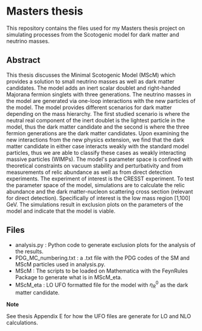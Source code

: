 # Masters thesis
This repository contains the files used for my Masters thesis project on simulating processes from the Scotogenic model for dark matter and neutrino masses.

## Abstract

This thesis discusses the Minimal Scotogenic Model (MScM) which provides a solution to small neutrino masses as well as dark matter candidates. The model adds an inert scalar doublet and right-handed Majorana fermion singlets with three generations. The neutrino masses in the model are generated via one-loop interactions with the new particles of the model. The model provides different scenarios for dark matter depending on the mass hierarchy. The first studied scenario is where the neutral real component of the inert doublet is the lightest particle in the model, thus the dark matter candidate and the second is where the three fermion generations are the dark matter candidates. Upon examining the new interactions from the new physics extension, we find that the dark matter candidate in either case interacts weakly with the standard model particles, thus we are able to classify these cases as weakly interacting massive particles (WIMPs). The model's parameter space is confined with theoretical constraints on vacuum stability and perturbativity and from measurements of relic abundance as well as from direct detection experiments. The experiment of interest is the CRESST experiment. To test the parameter space of the model, simulations are to calculate the relic abundance and the dark matter-nucleon scattering cross section (relevant for direct detection). Specifically of interest is the low mass region [1,100] GeV. The simulations result in exclusion plots on the parameters of the model and indicate that the model is viable.


## Files
* analysis.py : Python code to generate exclusion plots for the analysis of the results.
* PDG_MC_numbering.txt : a .txt file with the PDG codes of the SM and MScM particles used in analysis.py.
* MScM : The scripts to be loaded on Mathematica with the FeynRules Package to generate what is in MScM_eta.
* MScM_eta : LO UFO formatted file for the model with $\eta^0_R$ as the dark matter candidate.

**Note**

See thesis Appendix E for how the UFO files are generate for LO and NLO calculations.

